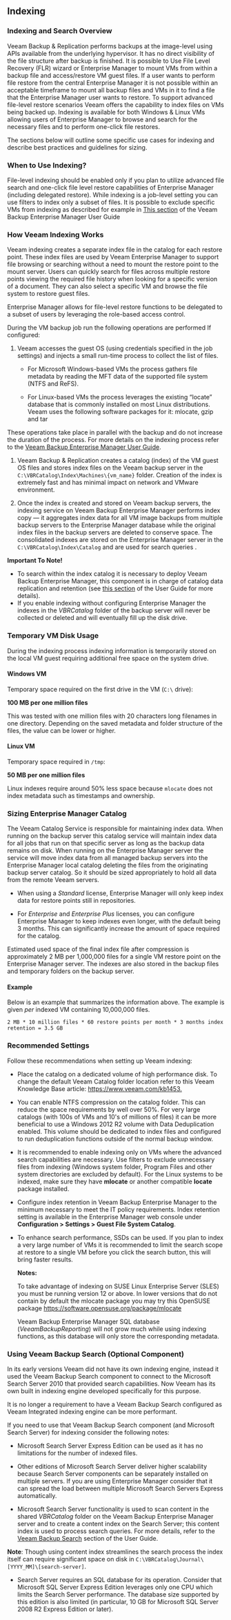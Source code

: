 <!--- This was last Changed 03-05-17 by PS --->
## Indexing

### Indexing and Search Overview

Veeam Backup & Replication performs backups at the image-level using
APIs available from the underlying hypervisor. It has no direct
visibility of the file structure after backup is finished. It
is possible to Use File Level Recovery (FLR) wizard or Enterprise Manager to mount VMs from
within a backup file and access/restore VM guest files.
If a user wants to perform file restore from the central Enterprise
Manager it is not possible within an acceptable timeframe to mount all
backup files and VMs in it to find a file that the Enterprise Manager
user wants to restore.
To support advanced file-level restore scenarios Veeam offers the
capability to index files on VMs being backed up. Indexing is available
for both Windows & Linux VMs allowing users of Enterprise Manager to browse and search for the necessary files and to perform one-click file restores.

The sections below will outline some specific use cases for indexing and describe best practices and
guidelines for sizing.


### When to Use Indexing?

File-level indexing should be enabled only if you plan to utilize
advanced file search and one-click file level restore capabilities of
Enterprise Manager (including delegated restore). While
indexing is a job-level setting you can use filters to index only a
subset of files. It is possible to exclude specific VMs from
indexing as described for example in [This section](https://helpcenter.veeam.com/backup/em/indexing_hiw.html)
of the Veeam Backup Enterprise Manager User Guide

### How Veeam Indexing Works

Veeam indexing creates a separate index file in the catalog for each restore point.
These index files are used by Veeam Enterprise Manager to support
file browsing or searching without a need to mount the restore point to
the mount server. Users can quickly search for files across
multiple restore points viewing the required file history when looking for
a specific version of a document. They can also select a specific VM and
browse the file system to restore guest files.

Enterprise Manager allows for file-level restore
functions to be delegated to a subset of users by leveraging the
role-based access control.

During the VM backup job run the following operations are performed If configured:

1.  Veeam accesses the guest OS (using credentials specified in the
    job settings) and injects a small run-time process to collect the
    list of files.

    -   For Microsoft Windows-based VMs the process gathers file
        metadata by reading the MFT data of the supported file system
        (NTFS and ReFS).

    -   For Linux-based VMs the process leverages the existing “locate”
        database that is commonly installed on most Linux distributions. Veeam uses the following software packages for it: mlocate, gzip and tar

These operations take place in parallel with the backup and do not
increase the duration of the process. For more details on the indexing
process refer to the [Veeam Backup Enterprise Manager User Guide](https://helpcenter.veeam.com/archive/backup/95/em/introduction.html).

1.  Veeam Backup & Replication creates a catalog (index) of the VM guest
    OS files and stores index files on the Veeam backup server in the
    `C:\VBRCatalog\Index\Machines\{vm_name}` folder. Creation of the index
    is extremely fast and has minimal impact on network and
    VMware environment.

2.  Once the index is created and stored on Veeam backup servers, the
    indexing service on Veeam Backup Enterprise Manager performs index
    copy — it aggregates index data for all VM image backups from
    multiple backup servers to the Enterprise Manager database while the original index files in the backup servers are deleted to conserve space.
    The consolidated indexes are stored on the Enterprise Manager server in the `C:\VBRCatalog\Index\Catalog` and are used for search queries .


**Important To Note!**
- To search within the index catalog it is necessary to
deploy Veeam Backup Enterprise Manager, this component is in charge
of catalog data replication and retention (see [this section](https://helpcenter.veeam.com/archive/backup/95/em/veeam_backup_catalog.html) of the User Guide for more details).
- If you enable indexing without configuring Enterprise Manager the indexes in the *VBRCatalog* folder of the backup server will never be collected or deleted and will eventually fill up the disk drive.


### Temporary VM Disk Usage

During the indexing process indexing information is
temporarily stored on the local VM guest requiring additional free
space on the system drive.

#### Windows VM
Temporary space required on the first drive in the VM (`С:\` drive):

**100 MB per one million files**

This was tested with one million
files with 20 characters long filenames in one directory. Depending on the saved
metadata and folder structure of the files, the value can be lower or
higher.

#### Linux VM
Temporary space required in `/tmp`:

**50 MB per one million files**

Linux indexes require
around 50% less space because `mlocate` does not index
metadata such as timestamps and ownership.

### Sizing Enterprise Manager Catalog

The Veeam Catalog Service is responsible for maintaining index data.
When running on the backup server this catalog service will
maintain index data for all jobs that run on that specific server as
long as the backup data remains on disk. When running on the Enterprise
Manager server the service will move index data from all managed
backup servers into the Enterprise Manager local catalog deleting the files from the originating backup server catalog. So it should be sized
appropriately to hold all data from the remote Veeam servers.

-   When using a *Standard* license, Enterprise Manager will only keep
    index data for restore points still in repositories.

-   For *Enterprise* and *Enterprise Plus* licenses, you can configure
    Enterprise Manager to keep indexes even longer, with the default
    being 3 months. This can significantly increase the amount of space
    required for the catalog.

Estimated used space of the final index file after compression is
approximately 2 MB per 1,000,000 files for a single VM restore point
on the Enterprise Manager server. The indexes are also stored
in the backup files and temporary folders on the backup server.

#### Example
Below is an example that summarizes the information above. The example
is given _per_ indexed VM containing 10,000,000 files.

`2 MB * 10 million files * 60 restore
points per month * 3 months index retention = 3.5 GB`

### Recommended Settings

Follow these recommendations when setting up Veeam indexing:

-   Place the catalog on a dedicated volume of high performance disk. To
    change the default Veeam Catalog folder location refer to this
    Veeam Knowledge Base article: <https://www.veeam.com/kb1453.>

-   You can enable NTFS compression on the catalog folder. This can reduce the space requirements by well
    over 50%. For very large catalogs (with 100s of VMs and
    10's of millions of files) it can be more beneficial to use a
    Windows 2012 R2 volume with Data Deduplication enabled. This volume
    should be dedicated to index files and configured to run
    deduplication functions outside of the normal backup window.

-   It is recommended to enable indexing only on VMs where the advanced
    search capabilities are necessary. Use filters to exclude
    unnecessary files from indexing (Windows system folder, Program
    Files and other system directories are excluded by default). For the
    Linux systems to be indexed, make sure they have **mlocate** or
    another compatible **locate** package installed.

-   Configure index retention in Veeam Backup Enterprise Manager to the
    minimum necessary to meet the IT policy requirements. Index
    retention setting is available in the Enterprise Manager web console
    under **Configuration &gt; Settings &gt; Guest File System
    Catalog**.



-   To enhance search performance, SSDs can be used. If you plan to
    index a very large number of VMs it is recommended to limit the
    search scope at restore to a single VM before you click the search
    button, this will bring faster results.

    **Notes:**

    To take advantage of indexing on SUSE Linux Enterprise Server (SLES) you must be running version 12 or above. In lower versions that do not contain by default the mlocate package you may try this OpenSUSE package
    https://software.opensuse.org/package/mlocate

    Veeam Backup Enterprise Manager SQL database
    (*VeeamBackupReporting*) will not grow much while using indexing
    functions, as this database will only store the corresponding metadata.


### Using Veeam Backup Search (Optional Component)

In its early versions Veeam did not have its own indexing engine,
instead it used the Veeam Backup Search component to connect to the
Microsoft Search Server 2010 that provided search capabilities. Now Veeam has its own built in indexing engine developed specifically for this purpose.

 It is no longer a requirement to have a Veeam Backup Search configured as Veeam Integrated indexing engine can be more performant.

If you need to use that Veeam Backup Search component (and Microsoft Search Server) for indexing consider the following notes:

-   Microsoft Search Server Express Edition can be used as it has no
    limitations for the number of indexed files.

-   Other editions of Microsoft Search Server deliver higher
    scalability because Search Server components can be separately
    installed on multiple servers. If you are using Enterprise Manager  consider that it can spread the load between multiple Microsoft Search Servers Express automatically.

-   Microsoft Search Server functionality is used to scan content in the
    shared *VBRCatalog* folder on the Veeam Backup Enterprise Manager
    server and to create a content index on the Search Server; this
    content index is used to process search queries. For more details,
    refer to the [Veeam Backup   Search](https://helpcenter.veeam.com/archive/backup/95/em/em_appendix_b_install_search.html)
    section of the User Guide.

**Note**: Though using content index streamlines the search process the
index itself can require significant space on disk in
`C:\VBRCatalog\Journal\[YYYY_MM]\[search-server]`.

-   Search Server requires an SQL database for its operation. Consider
    that Microsoft SQL Server Express Edition leverages only one CPU
    which limits the Search Server performance. The database
    size supported by this edition is also limited (in particular, 10 GB
    for Microsoft SQL Server 2008 R2 Express Edition or later).
